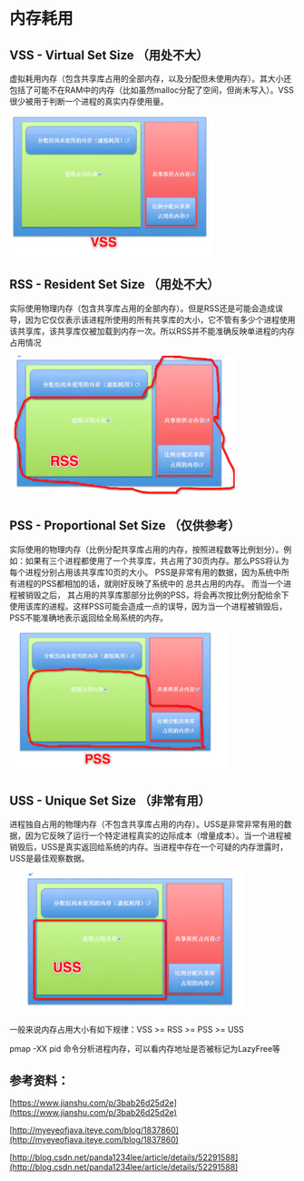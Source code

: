 # 内存耗用

## VSS - Virtual Set Size （用处不大）

虚拟耗用内存（包含共享库占用的全部内存，以及分配但未使用内存）。其大小还包括了可能不在RAM中的内存（比如虽然malloc分配了空间，但尚未写入）。VSS 很少被用于判断一个进程的真实内存使用量。

![](./img/vss.png)

## RSS - Resident Set Size （用处不大）

实际使用物理内存（包含共享库占用的全部内存）。但是RSS还是可能会造成误导，因为它仅仅表示该进程所使用的所有共享库的大小，它不管有多少个进程使用该共享库，该共享库仅被加载到内存一次。所以RSS并不能准确反映单进程的内存占用情况

![](./img/rss.png)

## PSS - Proportional Set Size （仅供参考）

实际使用的物理内存（比例分配共享库占用的内存，按照进程数等比例划分）。例如：如果有三个进程都使用了一个共享库，共占用了30页内存。那么PSS将认为每个进程分别占用该共享库10页的大小。 PSS是非常有用的数据，因为系统中所有进程的PSS都相加的话，就刚好反映了系统中的 总共占用的内存。 而当一个进程被销毁之后， 其占用的共享库那部分比例的PSS，将会再次按比例分配给余下使用该库的进程。这样PSS可能会造成一点的误导，因为当一个进程被销毁后， PSS不能准确地表示返回给全局系统的内存。

![](./img/pss.png)

## USS - Unique Set Size （非常有用）

进程独自占用的物理内存（不包含共享库占用的内存）。USS是非常非常有用的数据，因为它反映了运行一个特定进程真实的边际成本（增量成本）。当一个进程被销毁后，USS是真实返回给系统的内存。当进程中存在一个可疑的内存泄露时，USS是最佳观察数据。

![](./img/uss.png)

一般来说内存占用大小有如下规律：VSS >= RSS >= PSS >= USS

pmap -XX pid 命令分析进程内存，可以看内存地址是否被标记为LazyFree等

## 参考资料：

[https://www.jianshu.com/p/3bab26d25d2e](https://www.jianshu.com/p/3bab26d25d2e)

[http://myeyeofjava.iteye.com/blog/1837860](http://myeyeofjava.iteye.com/blog/1837860)

[http://blog.csdn.net/panda1234lee/article/details/52291588](http://blog.csdn.net/panda1234lee/article/details/52291588)

